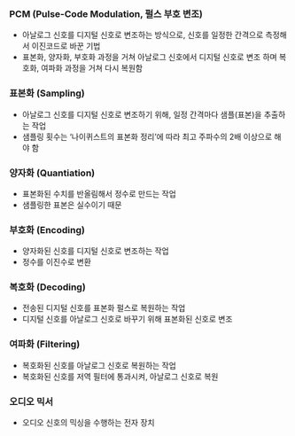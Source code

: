 ### PCM (Pulse-Code Modulation, 펄스 부호 변조)
- 아날로그 신호를 디지털 신호로 변조하는 방식으로, 신호를 일정한 간격으로 측정해서 이진코드로 바꾼 기법
- 표본화, 양자화, 부호화 과정을 거쳐 아날로그 신호에서 디지털 신호로 변조 하며 복호화, 여파화 과정을 거쳐 다시 복원함

### 표본화 (Sampling)
- 아날로그 신호를 디지털 신호로 변조하기 위해, 일정 간격마다 샘플(표본)을 추출하는 작업
- 샘플링 횟수는 ‘나이퀴스트의 표본화 정리’에 따라 최고 주파수의 2배 이상으로 해야 함

### 양자화 (Quantiation)
- 표본화된 수치를 반올림해서 정수로 만드는 작업
- 샘플링한 표본은 실수이기 때문

### 부호화 (Encoding)
- 양자화된 신호를 디지털 신호로 변조하는 작업
- 정수를 이진수로 변환

### 복호화 (Decoding)
- 전송된 디지털 신호를 표본화 펄스로 복원하는 작업
- 디지털 신호를 아날로그 신호로 바꾸기 위해 표본화된 신호로 변조

### 여파화 (Filtering)
- 복호화된 신호를 아날로그 신호로 복원하는 작업
- 복호화된 신호를 저역 필터에 통과시켜, 아날로그 신호로 복원

### 오디오 믹서
- 오디오  신호의 믹싱을 수행하는 전자 장치
